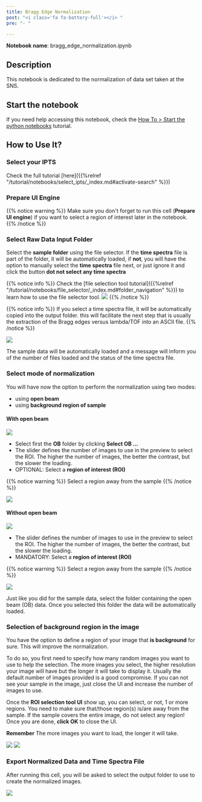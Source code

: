 ```yaml
---
title: Bragg Edge Normalization
post: "<i class='fa fa-battery-full'></i> "
pre: "- "

---
```


**Notebook name**: bragg_edge_normalization.ipynb

## Description

This notebook is dedicated to the normalization of data set taken at the SNS.

## Start the notebook

If you need help accessing this notebook, check the [How To > Start the python
notebooks](/en/tutorial/how_to_start_notebooks) tutorial.

## How to Use It?

### Select your IPTS

Check the full tutorial [here]({{%relref "/tutorial/notebooks/select_ipts/_index.md#activate-search" %}})</i>

### Prepare UI Engine

{{% notice warning %}}
Make sure you don't forget to run this cell (**Prepare UI engine**) if you want to select a region of interest later 
in the notebook.
{{% /notice %}}

### Select Raw Data Input Folder

Select the **sample folder** using the file selector. If the **time spectra** file is part of the folder, it will 
be automatically loaded, if **not**, you will have the option to manually select the **time spectra** file next, 
or just ignore it and click the button **dot not select any time spectra**

{{% notice info %}}
Check the [file selection tool tutorial]({{%relref "/tutorial/notebooks/file_selector/_index.md#folder_navigation" %}})
to learn how to use the file selector tool.
<img src='/tutorial/how_to_run_notebooks/images/file_folder_browser.png' />
{{% /notice %}}

{{% notice info %}}
If you select a time spectra file, it will be automatically copied into the output folder. this will facilitate
the next step that is usually the extraction of the Bragg edges versus lambda/TOF into an ASCII file.
{{% /notice %}}

<img src='/tutorial/notebooks/bragg_edge_normalization/images/load_data.gif' />

The sample data will be automatically loaded and a message will inform you of the number of files loaded and
the status of the time spectra file.

### Select mode of normalization

You will have now the option to perform the normalization using two modes:

 * using **open beam**
 * using **background region of sample**

#### With open beam

<img src='/tutorial/notebooks/bragg_edge_normalization/images/with_ob_preview.png' />

 * Select first the **OB** folder by clicking **Select OB ...**
 * The slider defines the number of images to use in the preview to select the ROI. The higher the number of images,
 the better the contrast, but the slower the loading.
 * OPTIONAL: Select a **region of interest (ROI)**
 
{{% notice warning %}}
Select a region away from the sample
{{% /notice %}}
 
<img src='/tutorial/notebooks/bragg_edge_normalization/images/with_ob_demo.gif' /> 

#### Without open beam

<img src='/tutorial/notebooks/bragg_edge_normalization/images/without_ob_preview.png' />
 
 * The slider defines the number of images to use in the preview to select the ROI. The higher the number of images,
 the better the contrast, but the slower the loading.
 * MANDATORY: Select a **region of interest (ROI)**

{{% notice warning %}}
Select a region away from the sample
{{% /notice %}}

<img src='/tutorial/notebooks/bragg_edge_normalization/images/without_ob_demo.gif' /> 





Just like you did for the sample data, select the folder containing the open beam (OB) data. Once you selected this
folder the data will be automatically loaded.

### Selection of background region in the image

You have the option to define a region of your image that **is background** for sure. This will improve the normalization.

To do so, you first need to specify how many random images you want to use to help the selection. The more images
you select, the higher resolution your image will have but the longer it will take to display it. Usually the 
default number of images provided is a good compromise. If you can not see your sample in the image, just close the UI and 
increase the number of images to use.

Once the **ROI selection tool UI** show up, you can select, or not, 1 or more regions. You need to make sure that/those 
region(s) is/are away from the sample. If the sample covers the entire image, do not select any region!
 Once you are done, **click OK** to close the UI.

**Remember** The more images you want to load, the longer it will take. 

<img src='/tutorial/notebooks/bragg_edge_normalization/images/how_many_images.png' />

<img src='/tutorial/notebooks/bragg_edge_normalization/images/select_sample_roi.gif' />

### Export Normalized Data and Time Spectra File

After running this cell, you will be asked to select the output folder to use to create the normalized images.

<img src='/tutorial/notebooks/bragg_edge_normalization/images/export.gif' />

